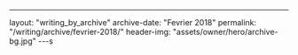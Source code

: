 ---
layout: "writing_by_archive"
archive-date: "Fevrier 2018"
permalink: "/writing/archive/fevrier-2018/"
header-img: "assets/owner/hero/archive-bg.jpg"
---s